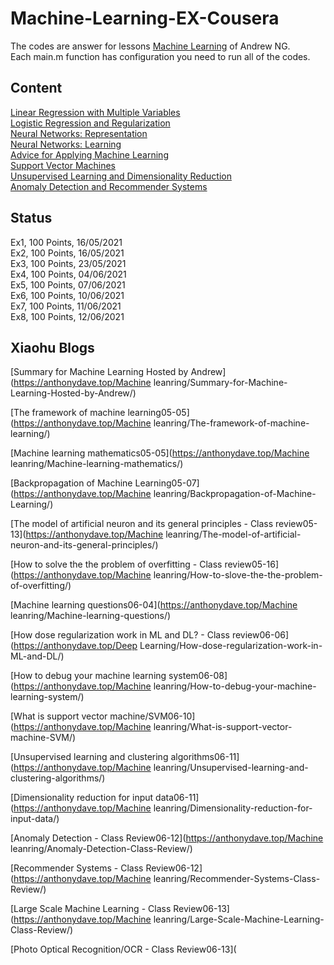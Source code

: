 # Machine-Learning-EX-Cousera

The codes are answer for lessons [Machine Learning](https://www.coursera.org/learn/machine-learning/) of Andrew NG.<br/>
Each main.m function has configuration you need to run all of the codes.

## Content

[Linear Regression with Multiple Variables](https://github.com/anthonyweidai/machine-learning-ex-cousera-andrew/tree/main/ex1) <br/>
[Logistic Regression and Regularization](https://github.com/anthonyweidai/machine-learning-ex-cousera-andrew/tree/main/ex2) <br/>
[Neural Networks: Representation](https://github.com/anthonyweidai/machine-learning-ex-cousera-andrew/tree/main/ex3) <br/>
[Neural Networks: Learning](https://github.com/anthonyweidai/machine-learning-ex-cousera-andrew/tree/main/ex4) <br/>
[Advice for Applying Machine Learning](https://github.com/anthonyweidai/machine-learning-ex-cousera-andrew/tree/main/ex5) <br/>
[Support Vector Machines](https://github.com/anthonyweidai/machine-learning-ex-cousera-andrew/tree/main/ex6) <br/>
[Unsupervised Learning and Dimensionality Reduction](https://github.com/anthonyweidai/machine-learning-ex-cousera-andrew/tree/main/ex7) <br/>
[Anomaly Detection and Recommender Systems](https://github.com/anthonyweidai/machine-learning-ex-cousera-andrew/tree/main/ex8) <br/>

## Status

Ex1, 100 Points, 16/05/2021<br/>
Ex2, 100 Points, 16/05/2021<br/>
Ex3, 100 Points, 23/05/2021<br/>
Ex4, 100 Points, 04/06/2021<br/>
Ex5, 100 Points, 07/06/2021<br/>
Ex6, 100 Points, 10/06/2021<br/>
Ex7, 100 Points, 11/06/2021<br/>
Ex8, 100 Points, 12/06/2021<br/>

## Xiaohu Blogs
[Summary for Machine Learning Hosted by Andrew](https://anthonydave.top/Machine leanring/Summary-for-Machine-Learning-Hosted-by-Andrew/)

[The framework of machine learning05-05](https://anthonydave.top/Machine leanring/The-framework-of-machine-learning/)

[Machine learning mathematics05-05](https://anthonydave.top/Machine leanring/Machine-learning-mathematics/)

[Backpropagation of Machine Learning05-07](https://anthonydave.top/Machine leanring/Backpropagation-of-Machine-Learning/)

[The model of artificial neuron and its general principles - Class review05-13](https://anthonydave.top/Machine leanring/The-model-of-artificial-neuron-and-its-general-principles/)

[How to solve the the problem of overfitting - Class review05-16](https://anthonydave.top/Machine leanring/How-to-slove-the-the-problem-of-overfitting/)

[Machine learning questions06-04](https://anthonydave.top/Machine leanring/Machine-learning-questions/)

[How dose regularization work in ML and DL? - Class review06-06](https://anthonydave.top/Deep Learning/How-dose-regularization-work-in-ML-and-DL/)

[How to debug your machine learning system06-08](https://anthonydave.top/Machine leanring/How-to-debug-your-machine-learning-system/)

[What is support vector machine/SVM06-10](https://anthonydave.top/Machine leanring/What-is-support-vector-machine-SVM/)

[Unsupervised learning and clustering algorithms06-11](https://anthonydave.top/Machine leanring/Unsupervised-learning-and-clustering-algorithms/)

[Dimensionality reduction for input data06-11](https://anthonydave.top/Machine leanring/Dimensionality-reduction-for-input-data/)

[Anomaly Detection - Class Review06-12](https://anthonydave.top/Machine leanring/Anomaly-Detection-Class-Review/)

[Recommender Systems - Class Review06-12](https://anthonydave.top/Machine leanring/Recommender-Systems-Class-Review/)

[Large Scale Machine Learning - Class Review06-13](https://anthonydave.top/Machine leanring/Large-Scale-Machine-Learning-Class-Review/)

[Photo Optical Recognition/OCR - Class Review06-13](
